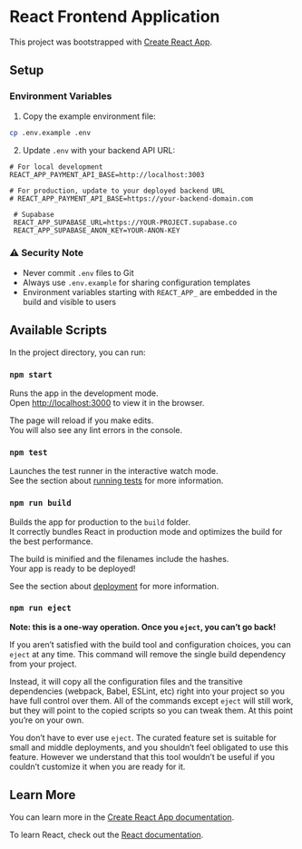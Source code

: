 # React Frontend Application

This project was bootstrapped with [Create React App](https://github.com/facebook/create-react-app).

## Setup

### Environment Variables

1. Copy the example environment file:
```bash
cp .env.example .env
```

2. Update `.env` with your backend API URL:
```
# For local development
REACT_APP_PAYMENT_API_BASE=http://localhost:3003

# For production, update to your deployed backend URL
# REACT_APP_PAYMENT_API_BASE=https://your-backend-domain.com
 
 # Supabase
 REACT_APP_SUPABASE_URL=https://YOUR-PROJECT.supabase.co
 REACT_APP_SUPABASE_ANON_KEY=YOUR-ANON-KEY
```

### ⚠️ Security Note

- Never commit `.env` files to Git
- Always use `.env.example` for sharing configuration templates
- Environment variables starting with `REACT_APP_` are embedded in the build and visible to users

## Available Scripts

In the project directory, you can run:

### `npm start`

Runs the app in the development mode.\
Open [http://localhost:3000](http://localhost:3000) to view it in the browser.

The page will reload if you make edits.\
You will also see any lint errors in the console.

### `npm test`

Launches the test runner in the interactive watch mode.\
See the section about [running tests](https://facebook.github.io/create-react-app/docs/running-tests) for more information.

### `npm run build`

Builds the app for production to the `build` folder.\
It correctly bundles React in production mode and optimizes the build for the best performance.

The build is minified and the filenames include the hashes.\
Your app is ready to be deployed!

See the section about [deployment](https://facebook.github.io/create-react-app/docs/deployment) for more information.

### `npm run eject`

**Note: this is a one-way operation. Once you `eject`, you can’t go back!**

If you aren’t satisfied with the build tool and configuration choices, you can `eject` at any time. This command will remove the single build dependency from your project.

Instead, it will copy all the configuration files and the transitive dependencies (webpack, Babel, ESLint, etc) right into your project so you have full control over them. All of the commands except `eject` will still work, but they will point to the copied scripts so you can tweak them. At this point you’re on your own.

You don’t have to ever use `eject`. The curated feature set is suitable for small and middle deployments, and you shouldn’t feel obligated to use this feature. However we understand that this tool wouldn’t be useful if you couldn’t customize it when you are ready for it.

## Learn More

You can learn more in the [Create React App documentation](https://facebook.github.io/create-react-app/docs/getting-started).

To learn React, check out the [React documentation](https://reactjs.org/).
